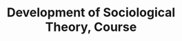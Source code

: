 ---
title: "Development of Sociological Theory, Course"
collection: teaching
position: "Teaching Assistant, Undergraduate-level"
institution: "Department of Sociology, Emory University"
term: "Fall 2023"
location: "Atlanta, GA USA"
---